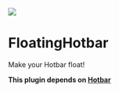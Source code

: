 [![](https://poggit.pmmp.io/shield.state/FloatingHotbar)](https://poggit.pmmp.io/p/FloatingHotbar)
# FloatingHotbar
Make your Hotbar float!

**This plugin depends on [Hotbar](https://github.com/artulloss/Hotbar)**
